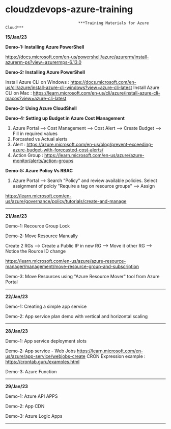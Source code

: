 # cloudzdevops-azure-training
                                    ***Training Materials for Azure Cloud***

**15/Jan/23**

**Demo-1: Installing Azure PowerShell**

https://docs.microsoft.com/en-us/powershell/azure/azurerm/install-azurerm-ps?view=azurermps-6.13.0

**Demo-2: Installing Azure PowerShell**

Install Azure CLI on Windows : https://docs.microsoft.com/en-us/cli/azure/install-azure-cli-windows?view=azure-cli-latest
Install Azure CLI on Mac : https://learn.microsoft.com/en-us/cli/azure/install-azure-cli-macos?view=azure-cli-latest  

**Demo-3: Using Azure CloudShell**

**Demo-4: Setting up Budget in Azure Cost Management**

1) Azure Portal --> Cost Management --> Cost Alert --> Create Budget --> Fill in required values
2) Forcasted vs Actual alerts
3) Alert : https://azure.microsoft.com/en-us/blog/prevent-exceeding-azure-budget-with-forecasted-cost-alerts/
4) Action Group : https://learn.microsoft.com/en-us/azure/azure-monitor/alerts/action-groups

**Demo-5: Azure Policy Vs RBAC**

1) Azure Portal --> Search "Policy" and review available policies. Select assignment of polciy "Require a tag on resource groups" --> Assign

https://learn.microsoft.com/en-us/azure/governance/policy/tutorials/create-and-manage

--------------------------------------------------------------------------------------------------------------------------------------------------

**21/Jan/23**

Demo-1: Recource Group Lock

Demo-2: Move Resource Manually

Create 2 RGs --> Create a Public IP in new RG --> Move it other RG --> Notice the Rource ID change

https://learn.microsoft.com/en-us/azure/azure-resource-manager/management/move-resource-group-and-subscription

Demo-3: Move Resources using "Azure Resource Mover" tool from Azure Portal

--------------------------------------------------------------------------------------------------------------------------------------------------

**22/Jan/23**

Demo-1: Creating a simple app service

Demo-2: App service plan demo with vertical and horizontal scaling

--------------------------------------------------------------------------------------------------------------------------------------------------

**28/Jan/23**

Demo-1: App service deployment slots

Demo-2: App service - Web Jobs
https://learn.microsoft.com/en-us/azure/app-service/webjobs-create
CRON Expression example : https://crontab.guru/examples.html

Demo-3: Azure Function

--------------------------------------------------------------------------------------------------------------------------------------------------

**29/Jan/23**

Demo-1: Azure API APPS

Demo-2: App CDN

Demo-3: Azure Logic Apps

--------------------------------------------------------------------------------------------------------------------------------------------------
